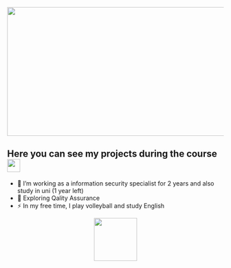 <div align="center">
  <img src="https://media.giphy.com/media/dWesBcTLavkZuG35MI/giphy.gif" width="600" height="300"/>
</div>

## Here you can see my projects during the course  <img src="https://media.giphy.com/media/WUlplcMpOCEmTGBtBW/giphy.gif" width="30"> 
- :telescope: I’m working as a information security specialist for 2 years and also study in uni (1 year left) 
- :seedling: Exploring Qality Assurance
- :zap: In my free time, I play volleyball and study English
<div id="header" align="center">
  <img src="https://media.giphy.com/media/3o7WTL4qQCbbLLV2Pm/giphy.gif" width="100"/>
</div>
